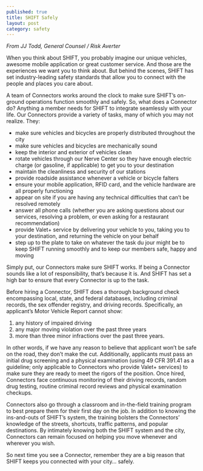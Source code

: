 ```yaml
---
published: true
title: SHIFT Safely
layout: post
category: safety
---
```

*From JJ Todd, General Counsel / Risk Averter*

When you think about SHIFT, you probably imagine our unique vehicles, awesome mobile application or great customer service. And those are the experiences we want you to think about. But behind the scenes, SHIFT has set industry-leading safety standards that allow you to connect with the people and places you care about.

A team of Connectors works around the clock to make sure SHIFT’s on-ground operations function smoothly and safely. So, what does a Connector do? Anything a member needs for SHIFT to integrate seamlessly with your life. Our Connectors provide a variety of tasks, many of which you may not realize. They:

- make sure vehicles and bicycles are properly distributed throughout the city
- make sure vehicles and bicycles are mechanically sound
- keep the interior and exterior of vehicles clean
- rotate vehicles through our Nerve Center so they have enough electric charge (or gasoline, if applicable) to get you to your destination 
- maintain the cleanliness and security of our stations
- provide roadside assistance whenever a vehicle or bicycle falters
- ensure your mobile application, RFID card, and the vehicle hardware are all properly functioning
- appear on site if you are having any technical difficulties that can’t be resolved remotely
- answer all phone calls (whether you are asking questions about our services, resolving a problem, or even asking for a restaurant recommendation)
- provide Valet+ service by delivering your vehicle to you, taking you to your destination, and returning the vehicle on your behalf
- step up to the plate to take on whatever the task du jour might be to keep SHIFT running smoothly and to keep our members safe, happy and moving

Simply put, our Connectors make sure SHIFT works. If being a Connector sounds like a lot of responsibility, that’s because it is. And SHIFT has set a high bar to ensure that every Connector is up to the task. 

Before hiring a Connector, SHIFT does a thorough background check encompassing local, state, and federal databases, including criminal records, the sex offender registry, and driving records. Specifically, an applicant’s Motor Vehicle Report cannot show: 
1. any history of impaired driving
2. any major moving violation over the past three years
3. more than three minor infractions over the past three years. 

In other words, if we have any reason to believe that applicant won’t be safe on the road, they don’t make the cut. Additionally, applicants must pass an initial drug screening and a physical examination (using 49 CFR 391.41 as a guideline; only applicable to Connectors who provide Valet+ services) to make sure they are ready to meet the rigors of the position. Once hired, Connectors face continuous monitoring of their driving records, random drug testing, routine criminal record reviews and physical examination checkups.

Connectors also go through a classroom and in-the-field training program to best prepare them for their first day on the job. In addition to knowing the ins-and-outs of SHIFT’s system, the training bolsters the Connectors’ knowledge of the streets, shortcuts, traffic patterns, and popular destinations. By intimately knowing both the SHIFT system and the city, Connectors can remain focused on helping you move whenever and wherever you wish.

So next time you see a Connector, remember they are a big reason that SHIFT keeps you connected with your city… safely. 
